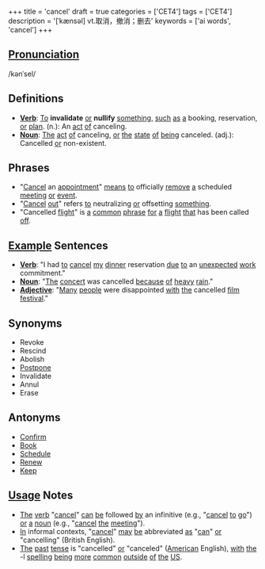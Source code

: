 +++
title = 'cancel'
draft = true
categories = ['CET4']
tags = ['CET4']
description = '[ˈkænsəl] vt.取消，撤消；删去'
keywords = ['ai words', 'cancel']
+++

## [Pronunciation](/en/post/pronunciation/)
/kənˈsel/

## Definitions
- **[Verb](/en/post/verb/)**: [To](/en/post/to/) **invalidate** [or](/en/post/or/) **nullify** [something](/en/post/something/), [such](/en/post/such/) [as](/en/post/as/) [a](/en/post/a/) booking, reservation, [or](/en/post/or/) [plan](/en/post/plan/). (n.): An [act](/en/post/act/) [of](/en/post/of/) canceling.
- **[Noun](/en/post/noun/)**: [The](/en/post/the/) [act](/en/post/act/) [of](/en/post/of/) canceling, [or](/en/post/or/) [the](/en/post/the/) [state](/en/post/state/) [of](/en/post/of/) [being](/en/post/being/) canceled. (adj.): Cancelled [or](/en/post/or/) non-existent.

## Phrases
- "[Cancel](/en/post/cancel/) an [appointment](/en/post/appointment/)" [means](/en/post/means/) [to](/en/post/to/) officially [remove](/en/post/remove/) [a](/en/post/a/) scheduled [meeting](/en/post/meeting/) [or](/en/post/or/) [event](/en/post/event/).
- "[Cancel](/en/post/cancel/) [out](/en/post/out/)" refers [to](/en/post/to/) neutralizing [or](/en/post/or/) offsetting [something](/en/post/something/).
- "Cancelled [flight](/en/post/flight/)" is [a](/en/post/a/) [common](/en/post/common/) [phrase](/en/post/phrase/) [for](/en/post/for/) [a](/en/post/a/) [flight](/en/post/flight/) [that](/en/post/that/) has been called [off](/en/post/off/).

## [Example](/en/post/example/) Sentences
- **[Verb](/en/post/verb/)**: "I had [to](/en/post/to/) [cancel](/en/post/cancel/) [my](/en/post/my/) [dinner](/en/post/dinner/) reservation [due](/en/post/due/) [to](/en/post/to/) an [unexpected](/en/post/unexpected/) [work](/en/post/work/) commitment."
- **[Noun](/en/post/noun/)**: "[The](/en/post/the/) [concert](/en/post/concert/) was cancelled [because](/en/post/because/) [of](/en/post/of/) [heavy](/en/post/heavy/) [rain](/en/post/rain/)."
- **[Adjective](/en/post/adjective/)**: "[Many](/en/post/many/) [people](/en/post/people/) were disappointed [with](/en/post/with/) [the](/en/post/the/) cancelled [film](/en/post/film/) [festival](/en/post/festival/)."

## Synonyms
- Revoke
- Rescind
- Abolish
- [Postpone](/en/post/postpone/)
- Invalidate
- Annul
- Erase

## Antonyms
- [Confirm](/en/post/confirm/)
- [Book](/en/post/book/)
- [Schedule](/en/post/schedule/)
- [Renew](/en/post/renew/)
- [Keep](/en/post/keep/)

## [Usage](/en/post/usage/) Notes
- [The](/en/post/the/) [verb](/en/post/verb/) "[cancel](/en/post/cancel/)" [can](/en/post/can/) [be](/en/post/be/) followed [by](/en/post/by/) an infinitive (e.g., "[cancel](/en/post/cancel/) [to](/en/post/to/) [go](/en/post/go/)") [or](/en/post/or/) [a](/en/post/a/) [noun](/en/post/noun/) (e.g., "[cancel](/en/post/cancel/) [the](/en/post/the/) [meeting](/en/post/meeting/)").
- [In](/en/post/in/) informal contexts, "[cancel](/en/post/cancel/)" [may](/en/post/may/) [be](/en/post/be/) abbreviated [as](/en/post/as/) "[can](/en/post/can/)" [or](/en/post/or/) "cancelling" (British English).
- [The](/en/post/the/) [past](/en/post/past/) [tense](/en/post/tense/) is "cancelled" [or](/en/post/or/) "canceled" ([American](/en/post/american/) English), [with](/en/post/with/) [the](/en/post/the/) -l [spelling](/en/post/spelling/) [being](/en/post/being/) [more](/en/post/more/) [common](/en/post/common/) [outside](/en/post/outside/) [of](/en/post/of/) [the](/en/post/the/) [US](/en/post/us/).
